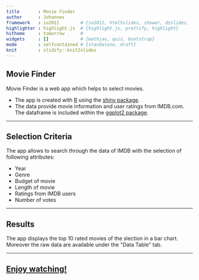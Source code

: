 ```yaml
---
title       : Movie Finder
author      : Johannes
framework   : io2012        # {io2012, html5slides, shower, dzslides, ...}
highlighter : highlight.js  # {highlight.js, prettify, highlight}
hitheme     : tomorrow      # 
widgets     : []            # {mathjax, quiz, bootstrap}
mode        : selfcontained # {standalone, draft}
knit        : slidify::knit2slides
---
```


## Movie Finder

Movie Finder is a web app which helps to select movies.

- The app is created with [R](http://cran.r-project.org/) using the [shiny package](http://shiny.rstudio.com/).
- The data provide movie information and user ratings from IMDB.com. The dataframe is included within the [ggplot2 package](http://ggplot2.org/).

---

## Selection Criteria

The app allows to search through the data of IMDB with the selection of following attributes:

- Year
- Genre
- Budget of movie
- Length of movie
- Ratings from IMDB users
- Number of votes

---

## Results

The app displays the top 10 rated movies of the slection in a bar chart.  
Moreover the raw data are available under the "Data Table" tab.

---

## [Enjoy watching!](http://jburkhardt.shinyapps.io/moviesApp/)
